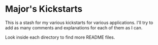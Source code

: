 # Major's Kickstarts
This is a stash for my various kickstarts for various applications.  I'll try to add as many comments and explanations for each of them as I can.

Look inside each directory to find more README files.

